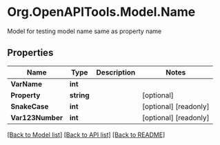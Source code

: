 # Org.OpenAPITools.Model.Name
Model for testing model name same as property name

## Properties

Name | Type | Description | Notes
------------ | ------------- | ------------- | -------------
**VarName** | **int** |  | 
**Property** | **string** |  | [optional] 
**SnakeCase** | **int** |  | [optional] [readonly] 
**Var123Number** | **int** |  | [optional] [readonly] 

[[Back to Model list]](../README.md#documentation-for-models) [[Back to API list]](../README.md#documentation-for-api-endpoints) [[Back to README]](../README.md)

